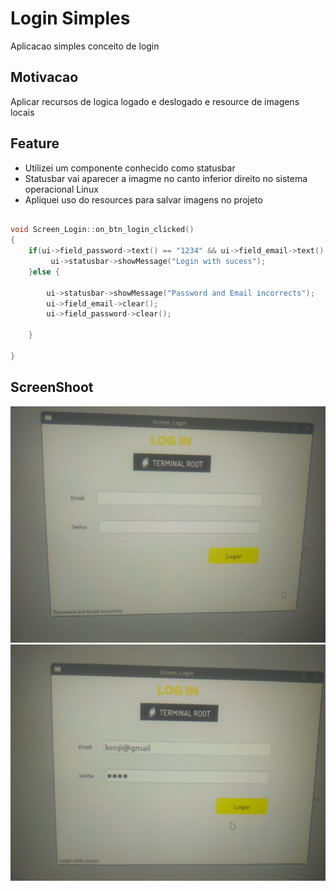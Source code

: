# Login Simples
Aplicacao simples conceito de login 

## Motivacao
Aplicar recursos de logica logado e deslogado e resource de imagens locais


## Feature
- Utilizei um componente conhecido como statusbar
- Statusbar vai aparecer a imagme no canto inferior direito no sistema operacional Linux
- Apliquei uso do resources para salvar imagens no projeto



``` c++

void Screen_Login::on_btn_login_clicked()
{
    if(ui->field_password->text() == "1234" && ui->field_email->text() == "kenji@gmail"  ){
         ui->statusbar->showMessage("Login with sucess");
    }else {

        ui->statusbar->showMessage("Password and Email incorrects");
        ui->field_email->clear();
        ui->field_password->clear();

    }

}

```

##


## ScreenShoot

![loginWrong.jpeg](https://github.com/kenjimaeda54/screen-login-Qt/blob/develop/loginWrong.jpeg)
![loginSucess.jpeg](https://github.com/kenjimaeda54/screen-login-Qt/blob/develop/loginSucess.jpeg)


